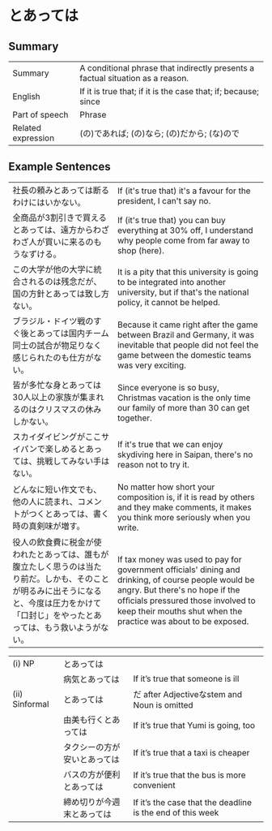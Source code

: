# とあっては

## Summary

<table><tr>   <td>Summary</td>   <td>A conditional phrase that indirectly presents a factual situation as a reason.</td></tr><tr>   <td>English</td>   <td>If it is true that; if it is the case that; if; because; since</td></tr><tr>   <td>Part of speech</td>   <td>Phrase</td></tr><tr>   <td>Related expression</td>   <td>(の)であれば; (の)なら; (の)だから; (な)ので</td></tr></table>

## Example Sentences

<table><tr>   <td>社長の頼みとあっては断るわけにはいかない。</td>   <td>If (it's true that) it's a favour for the president, I can't say no.</td></tr><tr>   <td>全商品が3割引きで買えるとあっては、遠方からわざわざ人が買いに来るのもうなずける。</td>   <td>If (it's true that) you can buy everything at 30% off, I understand why people come from far away to shop (here).</td></tr><tr>   <td>この大学が他の大学に統合されるのは残念だが、国の方針とあっては致し方ない。</td>   <td>It is a pity that this university is going to be integrated into another university, but if that's the national policy, it cannot be helped.</td></tr><tr>   <td>ブラジル・ドイツ戦のすぐ後とあっては国内チーム同士の試合が物足りなく感じられたのも仕方がない。</td>   <td>Because it came right after the game between Brazil and Germany, it was inevitable that people did not feel the game between the domestic teams was very exciting.</td></tr><tr>   <td>皆が多忙な身とあっては30人以上の家族が集まれるのはクリスマスの休みしかない。</td>   <td>Since everyone is so busy, Christmas vacation is the only time our family of more than 30 can get together.</td></tr><tr>   <td>スカイダイビングがここサイパンで楽しめるとあっては、挑戦してみない手はない。</td>   <td>If it's true that we can enjoy skydiving here in Saipan, there's no reason not to try it.</td></tr><tr>   <td>どんなに短い作文でも、他の人に読まれ、コメントがつくとあっては、書く時の真剣味が増す。</td>   <td>No matter how short your composition is, if it is read by others and they make comments, it makes you think more seriously when you write.</td></tr><tr>   <td>役人の飲食費に税金が使われたとあっては、誰もが腹立たしく思うのは当たり前だ。しかも、そのことが明るみに出そうになると、今度は圧力をかけて「口封じ」をやったとあっては、もう救いようがない。</td>   <td>If tax money was used to pay for government officials' dining and drinking, of course people would be angry. But there's no hope if the ofﬁcials pressured those involved to keep their mouths shut when the practice was about to be exposed.</td></tr></table>

<table class="table"><tbody><tr class="tr head"><td class="td"><span class="numbers">(i)</span> <span class="bold">NP</span></td><td class="td"><span class="concept">とあっては</span></td><td class="td"></td></tr><tr class="tr"><td class="td"></td><td class="td"><span>病気</span><span class="concept">とあっては</span></td><td class="td"><span>If it’s true that someone is ill</span></td></tr><tr class="tr head"><td class="td"><span class="numbers">(ii)</span> <span class="bold">Sinformal</span></td><td class="td"><span class="concept">とあっては</span></td><td class="td"><span>だ after Adjectiveなstem and Noun is omitted</span></td></tr><tr class="tr"><td class="td"></td><td class="td"><span>由美も行く</span><span class="concept">とあっては</span></td><td class="td"><span>If it’s true that Yumi is going, too</span></td></tr><tr class="tr"><td class="td"></td><td class="td"><span>タクシーの方が安い</span><span class="concept">とあっては</span></td><td class="td"><span>If it’s true that a taxi is cheaper</span></td></tr><tr class="tr"><td class="td"></td><td class="td"><span>バスの方が便利</span><span class="concept">とあっては</span></td><td class="td"><span>If it’s true that the bus is more convenient</span></td></tr><tr class="tr"><td class="td"></td><td class="td"><span>締め切りが今週末</span><span class="concept">とあっては</span></td><td class="td"><span>If it’s the case that the deadline is the end of this week</span></td></tr></tbody></table>

